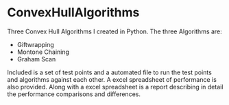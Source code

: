 # ConvexHullAlgorithms
Three Convex Hull Algorithms I created in Python. 
The three Algorithms are:
- Giftwrapping
- Montone Chaining
- Graham Scan

Included is a set of test points and a automated file to run the test points and algorithms against each other. 
A excel spreadsheet of performance is also provided.
Along with a excel spreadsheet is a report describing in detail the performance comparisons and differences.
